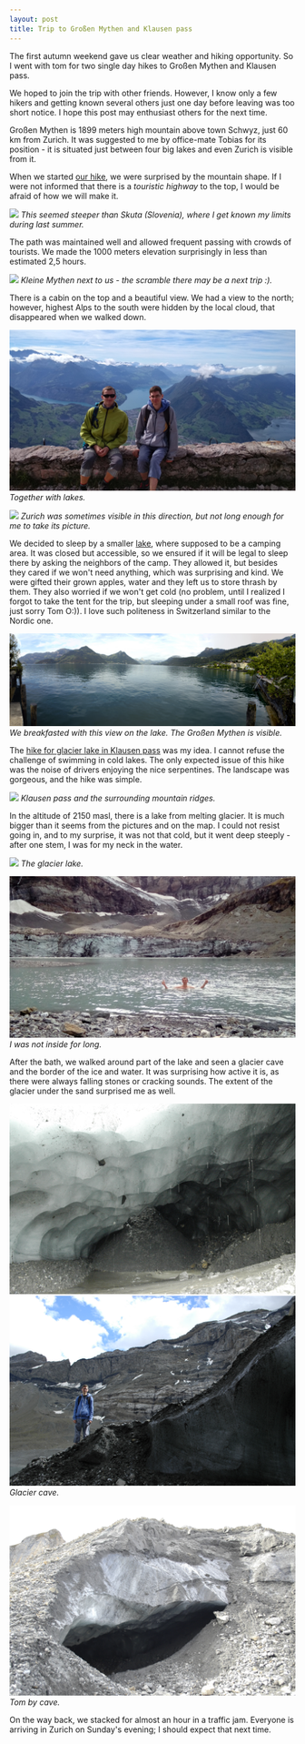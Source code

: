 ```yaml
---
layout: post
title: Trip to Großen Mythen and Klausen pass
---
```


The first autumn weekend gave us clear weather and hiking opportunity. So I went with tom for two single day hikes to Großen Mythen and Klausen pass.

We hoped to join the trip with other friends. However, I know only a few hikers and getting known several others just one day before leaving was too short notice. I hope this post may enthusiast others for the next time.

Großen Mythen is 1899 meters high mountain above town Schwyz, just 60 km from Zurich. It was suggested to me by office-mate Tobias for its position - it is situated just between four big lakes and even Zurich is visible from it.

When we started [our hike](https://en.mapy.cz/s/33X9m), we were surprised by the mountain shape. If I were not informed that there is a *touristic highway* to the top, I would be afraid of how we will make it.

![](https://raw.githubusercontent.com/Bender250/bender250.github.io/master/images/eth/trip01/mythen.jpg)
*This seemed steeper than Skuta (Slovenia), where I get known my limits during last summer.*

The path was maintained well and allowed frequent passing with crowds of tourists. We made the 1000 meters elevation surprisingly in less than estimated 2,5 hours.


![](https://raw.githubusercontent.com/Bender250/bender250.github.io/master/images/eth/trip01/kleine.jpg)
*Kleine Mythen next to us - the scramble there may be a next trip :).*

There is a cabin on the top and a beautiful view. We had a view to the north; however, highest Alps to the south were hidden by the local cloud, that disappeared when we walked down.


![](https://raw.githubusercontent.com/Bender250/bender250.github.io/master/images/eth/trip01/top1.jpg)
*Together with lakes.*

![](https://raw.githubusercontent.com/Bender250/bender250.github.io/master/images/eth/trip01/top2.jpg)
*Zurich was sometimes visible in this direction, but not long enough for me to take its picture.*


We decided to sleep by a smaller [lake](https://en.mapy.cz/s/35otH), where supposed to be a camping area. It was closed but accessible, so we ensured if it will be legal to sleep there by asking the neighbors of the camp. They allowed it, but besides they cared if we won't need anything, which was surprising and kind. We were gifted their grown apples, water and they left us to store thrash by them. They also worried if we won't get cold (no problem, until I realized I forgot to take the tent for the trip, but sleeping under a small roof was fine, just sorry Tom O:)). I love such politeness in Switzerland similar to the Nordic one.

![](https://raw.githubusercontent.com/Bender250/bender250.github.io/master/images/eth/trip01/lake.jpg)
*We breakfasted with this view on the lake. The Großen Mythen is visible.*

The [hike for glacier lake in Klausen pass](https://en.mapy.cz/s/35ot3) was my idea. I cannot refuse the challenge of swimming in cold lakes. The only expected issue of this hike was the noise of drivers enjoying the nice serpentines. The landscape was gorgeous, and the hike was simple.

![](https://raw.githubusercontent.com/Bender250/bender250.github.io/master/images/eth/trip01/pass.jpg)
*Klausen pass and the surrounding mountain ridges.*

In the altitude of 2150 masl, there is a lake from melting glacier. It is much bigger than it seems from the pictures and on the map. I could not resist going in, and to my surprise, it was not that cold, but it went deep steeply  - after one stem, I was for my neck in the water.

![](https://raw.githubusercontent.com/Bender250/bender250.github.io/master/images/eth/trip01/glac.jpg)
*The glacier lake.*

![](https://raw.githubusercontent.com/Bender250/bender250.github.io/master/images/eth/trip01/bath.jpg)
*I was not inside for long.*

After the bath, we walked around part of the lake and seen a glacier cave and the border of the ice and water. It was surprising how active it is, as there were always falling stones or cracking sounds. The extent of the glacier under the sand surprised me as well.

![](https://raw.githubusercontent.com/Bender250/bender250.github.io/master/images/eth/trip01/cave1.jpg)
![](https://raw.githubusercontent.com/Bender250/bender250.github.io/master/images/eth/trip01/cave2.jpg)
*Glacier cave.*

![](https://raw.githubusercontent.com/Bender250/bender250.github.io/master/images/eth/trip01/tom.jpg)
*Tom by cave.*

On the way back, we stacked for almost an hour in a traffic jam. Everyone is arriving in Zurich on Sunday's evening; I should expect that next time.








